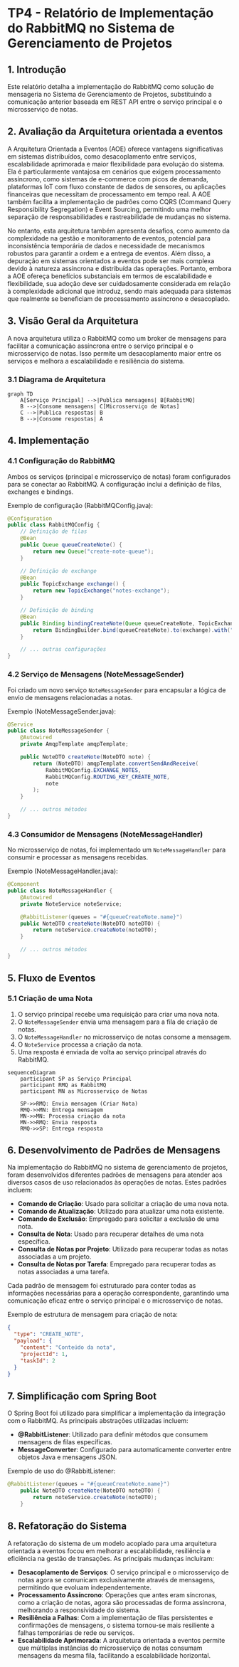 # TP4 - Relatório de Implementação do RabbitMQ no Sistema de Gerenciamento de Projetos

## 1. Introdução

Este relatório detalha a implementação do RabbitMQ como solução de mensageria no Sistema de Gerenciamento de Projetos, 
substituindo a comunicação anterior baseada em REST API entre o serviço principal e o microsserviço de notas.

## 2. Avaliação da Arquitetura orientada a eventos

A Arquitetura Orientada a Eventos (AOE) oferece vantagens significativas em sistemas distribuídos, como desacoplamento entre serviços,
escalabilidade aprimorada e maior flexibilidade para evolução do sistema. Ela é particularmente vantajosa em cenários que exigem processamento 
assíncrono, como sistemas de e-commerce com picos de demanda, plataformas IoT com fluxo constante de dados de sensores, ou aplicações financeiras 
que necessitam de processamento em tempo real. A AOE também facilita a implementação de padrões como CQRS (Command Query Responsibility Segregation) 
e Event Sourcing, permitindo uma melhor separação de responsabilidades e rastreabilidade de mudanças no sistema. 

No entanto, esta arquitetura também apresenta desafios, como aumento da complexidade na gestão e monitoramento de eventos, potencial para inconsistência temporária de dados e necessidade de mecanismos robustos para garantir a ordem e a entrega de eventos. Além disso, a depuração em sistemas orientados a eventos pode ser mais complexa devido à natureza assíncrona e distribuída das operações. Portanto, embora a AOE ofereça benefícios substanciais em termos de escalabilidade e flexibilidade, sua adoção deve ser cuidadosamente considerada em relação à complexidade adicional que introduz, sendo mais adequada para sistemas que realmente se beneficiam de processamento assíncrono e desacoplado.

## 3. Visão Geral da Arquitetura

A nova arquitetura utiliza o RabbitMQ como um broker de mensagens para facilitar a comunicação assíncrona entre o serviço principal 
e o microsserviço de notas. Isso permite um desacoplamento maior entre os serviços e melhora a escalabilidade e resiliência do sistema.


### 3.1 Diagrama de Arquitetura

```mermaid
graph TD
    A[Serviço Principal] -->|Publica mensagens| B[RabbitMQ]
    B -->|Consome mensagens| C[Microsserviço de Notas]
    C -->|Publica respostas| B
    B -->|Consome respostas| A
```

## 4. Implementação

### 4.1 Configuração do RabbitMQ

Ambos os serviços (principal e microsserviço de notas) foram configurados para se conectar ao RabbitMQ. A configuração inclui a definição de filas, exchanges e bindings.

Exemplo de configuração (RabbitMQConfig.java):

```java
@Configuration
public class RabbitMQConfig {
    // Definição de filas
    @Bean
    public Queue queueCreateNote() {
        return new Queue("create-note-queue");
    }

    // Definição de exchange
    @Bean
    public TopicExchange exchange() {
        return new TopicExchange("notes-exchange");
    }

    // Definição de binding
    @Bean
    public Binding bindingCreateNote(Queue queueCreateNote, TopicExchange exchange) {
        return BindingBuilder.bind(queueCreateNote).to(exchange).with("create.note");
    }

    // ... outras configurações
}
```

### 4.2 Serviço de Mensagens (NoteMessageSender)

Foi criado um novo serviço `NoteMessageSender` para encapsular a lógica de envio de mensagens relacionadas a notas.

Exemplo (NoteMessageSender.java):

```java
@Service
public class NoteMessageSender {
    @Autowired
    private AmqpTemplate amqpTemplate;

    public NoteDTO createNote(NoteDTO note) {
        return (NoteDTO) amqpTemplate.convertSendAndReceive(
            RabbitMQConfig.EXCHANGE_NOTES,
            RabbitMQConfig.ROUTING_KEY_CREATE_NOTE,
            note
        );
    }

    // ... outros métodos
}
```

### 4.3 Consumidor de Mensagens (NoteMessageHandler)

No microsserviço de notas, foi implementado um `NoteMessageHandler` para consumir e processar as mensagens recebidas.

Exemplo (NoteMessageHandler.java):

```java
@Component
public class NoteMessageHandler {
    @Autowired
    private NoteService noteService;

    @RabbitListener(queues = "#{queueCreateNote.name}")
    public NoteDTO createNote(NoteDTO noteDTO) {
        return noteService.createNote(noteDTO);
    }

    // ... outros métodos
}
```

## 5. Fluxo de Eventos

### 5.1 Criação de uma Nota

1. O serviço principal recebe uma requisição para criar uma nova nota.
2. O `NoteMessageSender` envia uma mensagem para a fila de criação de notas.
3. O `NoteMessageHandler` no microsserviço de notas consome a mensagem.
4. O `NoteService` processa a criação da nota.
5. Uma resposta é enviada de volta ao serviço principal através do RabbitMQ.

```mermaid
sequenceDiagram
    participant SP as Serviço Principal
    participant RMQ as RabbitMQ
    participant MN as Microsserviço de Notas
    
    SP->>RMQ: Envia mensagem (Criar Nota)
    RMQ->>MN: Entrega mensagem
    MN->>MN: Processa criação da nota
    MN->>RMQ: Envia resposta
    RMQ->>SP: Entrega resposta
```

## 6. Desenvolvimento de Padrões de Mensagens

Na implementação do RabbitMQ no sistema de gerenciamento de projetos, foram desenvolvidos diferentes padrões de mensagens para atender aos diversos casos de uso relacionados às operações de notas. Estes padrões incluem:

- **Comando de Criação**: Usado para solicitar a criação de uma nova nota.
- **Comando de Atualização**: Utilizado para atualizar uma nota existente.
- **Comando de Exclusão**: Empregado para solicitar a exclusão de uma nota.
- **Consulta de Nota**: Usado para recuperar detalhes de uma nota específica.
- **Consulta de Notas por Projeto**: Utilizado para recuperar todas as notas associadas a um projeto.
- **Consulta de Notas por Tarefa**: Empregado para recuperar todas as notas associadas a uma tarefa.

Cada padrão de mensagem foi estruturado para conter todas as informações necessárias para a operação correspondente, garantindo uma comunicação eficaz entre o serviço principal e o microsserviço de notas.

Exemplo de estrutura de mensagem para criação de nota:

```json
{
  "type": "CREATE_NOTE",
  "payload": {
    "content": "Conteúdo da nota",
    "projectId": 1,
    "taskId": 2
  }
}
```

## 7. Simplificação com Spring Boot

O Spring Boot foi utilizado para simplificar a implementação da integração com o RabbitMQ. As principais abstrações utilizadas incluem:

- **@RabbitListener**: Utilizado para definir métodos que consumem mensagens de filas específicas.
- **MessageConverter**: Configurado para automaticamente converter entre objetos Java e mensagens JSON.

Exemplo de uso do @RabbitListener:

```java
@RabbitListener(queues = "#{queueCreateNote.name}")
    public NoteDTO createNote(NoteDTO noteDTO) {
        return noteService.createNote(noteDTO);
    }
```

## 8. Refatoração do Sistema

A refatoração do sistema de um modelo acoplado para uma arquitetura orientada a eventos focou em melhorar a escalabilidade, resiliência e eficiência na gestão de transações. As principais mudanças incluíram:

- **Desacoplamento de Serviços**: O serviço principal e o microsserviço de notas agora se comunicam exclusivamente através de mensagens, permitindo que evoluam independentemente.
- **Processamento Assíncrono**: Operações que antes eram síncronas, como a criação de notas, agora são processadas de forma assíncrona, melhorando a responsividade do sistema.
- **Resiliência a Falhas**: Com a implementação de filas persistentes e confirmações de mensagens, o sistema tornou-se mais resiliente a falhas temporárias de rede ou serviços.
- **Escalabilidade Aprimorada**: A arquitetura orientada a eventos permite que múltiplas instâncias do microsserviço de notas consumam mensagens da mesma fila, facilitando a escalabilidade horizontal.

